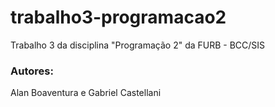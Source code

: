# trabalho3-programacao2
Trabalho 3 da disciplina "Programação 2" da FURB - BCC/SIS

### Autores:
Alan Boaventura e Gabriel Castellani
